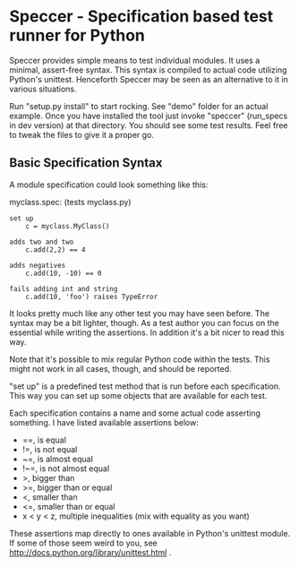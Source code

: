 # Speccer - Specification based test runner for Python

Speccer provides simple means to test individual modules. It uses a minimal, assert-free syntax. This syntax is compiled to actual code utilizing Python's unittest. Henceforth Speccer may be seen as an alternative to it in various situations.

Run "setup.py install" to start rocking. See "demo" folder for an actual example. Once you have installed the tool just invoke "speccer" (run\_specs in dev version) at that directory. You should see some test results. Feel free to tweak the files to give it a proper go.

## Basic Specification Syntax

A module specification could look something like this:

myclass.spec: (tests myclass.py)

    set up
        c = myclass.MyClass()

    adds two and two
        c.add(2,2) == 4

    adds negatives
        c.add(10, -10) == 0

    fails adding int and string
        c.add(10, 'foo') raises TypeError

It looks pretty much like any other test you may have seen before. The syntax may be a bit lighter, though. As a test author you can focus on the essential while writing the assertions. In addition it's a bit nicer to read this way.

Note that it's possible to mix regular Python code within the tests. This might not work in all cases, though, and should be reported.

"set up" is a predefined test method that is run before each specification. This way you can set up some objects that are available for each test.

Each specification contains a name and some actual code asserting something. I have listed available assertions below:

* ==, is equal
* !=, is not equal
* ~=, is almost equal
* !~=, is not almost equal
* \>, bigger than
* \>=, bigger than or equal
* <, smaller than
* <=, smaller than or equal
* x < y < z, multiple inequalities (mix with equality as you want)

These assertions map directly to ones available in Python's unittest module. If some of those seem weird to you, see http://docs.python.org/library/unittest.html .

